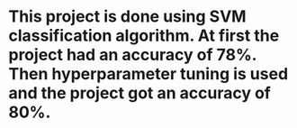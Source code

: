 # This project is done using SVM classification algorithm. At first the project had an accuracy of 78%. Then hyperparameter tuning is used and the project got an accuracy of 80%.
